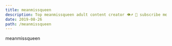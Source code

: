 ```yaml
---
title: meanmissqueen
description: Top meanmissqueen adult content creator 👁♐️ 👑 subscribe meanmissqueen to my porn site below IG meanmissqueen
date: 2019-08-26
path: /meanmissqueen
---
```


meanmissqueen